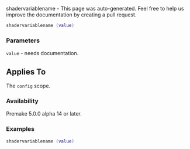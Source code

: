 shadervariablename - This page was auto-generated. Feel free to help us improve the documentation by creating a pull request.

```lua
shadervariablename (value)
```

### Parameters ###

`value` - needs documentation.

## Applies To ###

The `config` scope.

### Availability ###

Premake 5.0.0 alpha 14 or later.

### Examples ###

```lua
shadervariablename (value)
```

